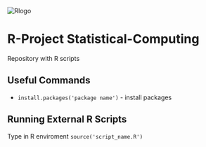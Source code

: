![Rlogo](https://github.com/ElmarUhl/R-Project-Statistical-Computing/assets/157088447/a9dfccfa-6499-4850-ab73-c00b7294b3d2)

# R-Project Statistical-Computing

Repository with R scripts

## Useful Commands

* ```install.packages('package name')``` - install packages

## Running External R Scripts

Type in R enviroment ```source('script_name.R')```
